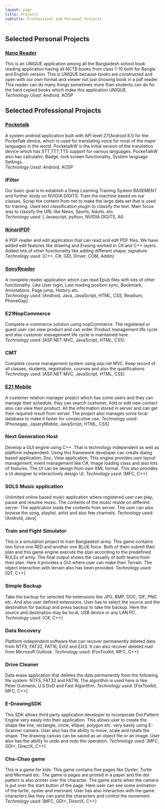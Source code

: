 ```yaml
---
layout: page
title: Projects
subtitle: Professional and Personal Projects
---
```


<!--
## Projects by themes

* [Open source tools for open data](#opentools)
* [Open knowledge](#openknow)
* [Research on machine learning and bioinformatics](#research) (past)
--> 
<!-- to be added:
- asuntohinnat (link to blog post)
- something from Avaus?
-->

## Selected Personal Projects
### [Nano Reader](https://play.google.com/store/apps/details?id=com.microasset.saiful.easyreader&hl=en)   
This is an UNIQUE application among all the Bangladesh school book reading application having all NCTB books from class 1-10 both for Bangla and English version. This is UNIQUE because books are constructed and open with our own format and viewer not just showing book in a pdf reader. This reader can do many things sometimes more than students can do for the hard copied books which make this application UNIQUE.<br/>
*Technology Used:* Android, AOSP 

## Selected Professional Projects
### [Pocketalk](https://www.pocketalk.net/)
A system android application built with API level 27(Android 8.1) for the PockeTalk device, which is used for translating voice for most of the major languages in the world. PocketalkW is the initial version of the translation device which has STT,TTT,TTS support for various languages. PockeTalkW also has calculator, Badge, lock screen functionality, System language Settings.<br/>
*Technology Used:* Android, AOSP    

### iFilter
Our basic goal is to establish a Deep Learning Training System BASEMENT and further study on NVIDIA DIGITS. Train the machine based on our classes. Scrap the content from net to make the large data set that is used for training. Used text classification plugin to classify the text. Main focus was to classify the URL like News, Sports, Adults..etc.<br/>
*Technology used:* [ Javascript, python, NVIDIA DIGITS, AI]

### [IkinariPDF](http://www.sourcenext.com/en/products/ikinari_pdf.html)
A PDF reader and edit application that can read and edit PDF files. We have added edit features like drawing and Erasing worked in C# and C++ layers. Added lots of other functionality like adding different shape, signature.
*Technology used:* [C++, C#, GDI, Driver, COM, Addin]

### [SonyReader](https://play.google.com/store/apps/details?id=com.sony.drbd.reader.other.jp&hl=en_US)   
A complete reader application which can read Epub files with lots of other functionality. Like User login, Last reading position sync, Bookmark, Annotations. Page jump, History etc.<br/>
*Technology used:* [Android, Java, JavaScript, HTML, CSS, Readium, PhoneGap]

### E21NopCommerce
Complete e-commerce solution using nopCommerce. The registered or guest user can view product and can order. Product management life cycle and also customer management life cycle is maintained here.<br/>
*Technology used:* [ASP.NET MVC, JavaScript, HTML, CSS]

### CMT
Complete course management system using asp.net MVC. Keep record of all classes, students, registration, courses and also the qualifications.<br/>
*Technology used:* [ASP.NET MVC, JavaScript, HTML, CSS]

### [E21 Mobile](https://apps.apple.com/us/app/e21-mobile/id580824025)
A customer relation manager project which has some users and they can manage their schedule, they can search customer, Add or edit new contact also can view their product. All the information stored in server and can get their required result from server. The project also manages some local database to make it faster for consecutive use.
*Technology used:* [Phonegap, JqueryMobile, JavaScript, HTML, CSS]

### Next Generation Host
Develop a GUI engine using C++. That is technology independent as well as platform independent. Using this framework developer can create dialog based application, Doc, View application. This engine provides own layout management, event management like C#, Image loading class and also lots of features. The UI can be design from own XML format. This also provides a UI designer to interactively design UI.
*Technology used:* [MFC, C++]

### SOLS Music application
Unlimited online based music application where registered user can play, pause and resume music. The contents of the music reside on different server. The application loads the contents from server. The user can also browse the song, playlist, artist and also few channels.
*Technology used:* [Android, Java]

### Train and Fight Simulator
This is a simulation project to train Bangladesh army. This game contains two force one RED and another one BLUE force. Both of them submit their plan and this game engine execute the plan according to the predefined RULEs of army. The final output shows the casualty of both teams from their plan. Here it provides a GUI where user can make their Terrain. The object interaction with terrain also has been provided.
*Technology used:* [QT, C++]

### Simple Backup
Take the backup for selected file extensions like JPG, BMP, DOC, GIF, PNG etc. And also user defined extensions. User has to select the source and the destination for backup and press backup to take the backup. Here the source and destination may be local, USB device or any LAN PC.
*Technology used:* [C#, C++]

### Data Recovery
Platform independent software that can recover permanently deleted data from NTFS, FAT32, FAT16, Ext2 and Ext3. It can also recover deleted mail from Microsoft Outlook.
*Technology used:* [FoxToolkit, MFC, C++]

### Drive Cleaner
Data erase application that deletes the data permanently from the following file system: NTFS, FAT32 and FAT16. The algorithm is used here is like: Peter Gutmann, U.S DoD and Fast Algorithm.
*Technology used:* [FoxToolkit, MFC, C++]

### E-DrawingSDK
This SDK allows third party application developer to incorporate Dot Pattern Engine very easily into their application. This allows user to create the shape like line, rectangle, circle, ellipse, polygon etc. very easily using E-Scanner camera. User also has the ability to move, scale and rotate the shape. The drawing canvas can be saved as an object file or an image. User also has the ability to undo and redo the operation.
*Technology used:* [MFC, GDI+, DirectX, C++]

### Cha-Chao game
This is a game for kids. This game contains five pages like Oyster, Turtle and Mermaid etc. The game is pages are printed in a paper and the dot pattern is also printer over the character. The game starts when the camera is put over the start button of the page. Here user can see some animation of the turtle, oyster and mermaid. User has also interaction with the game characters like they can paint the characters and control the movement.
*Technology used:* [MFC, GDI+, DirectX, C++]
